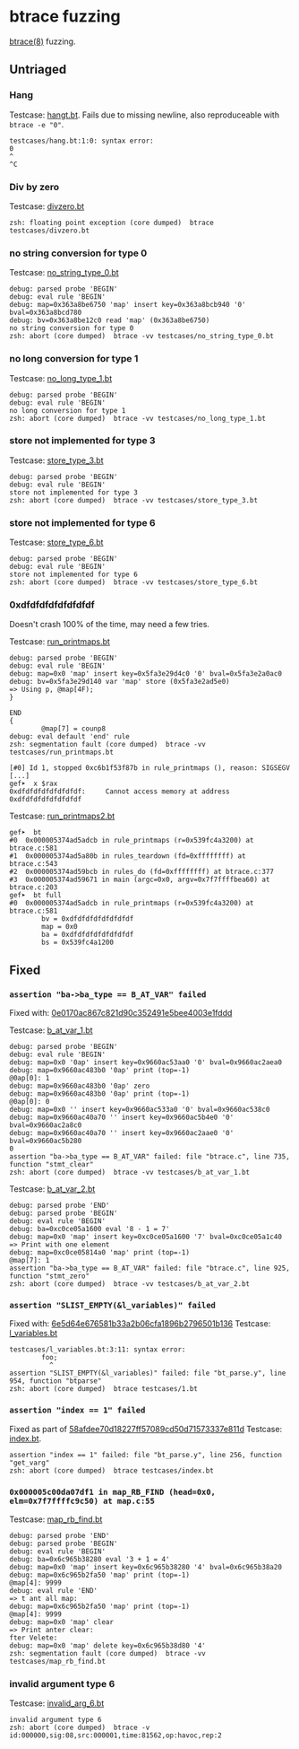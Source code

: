 # btrace fuzzing

[btrace(8)](http://man.openbsd.org/btrace) fuzzing.

## Untriaged

### Hang

Testcase: [hangt.bt](./testcases/hang.bt).
Fails due to missing newline, also reproduceable with `btrace -e "0"`.

```
testcases/hang.bt:1:0: syntax error:
0
^
^C
```

### Div by zero

Testcase: [divzero.bt](./testcases/divzero.bt)

```
zsh: floating point exception (core dumped)  btrace testcases/divzero.bt
```

### no string conversion for type 0

Testcase: [no_string_type_0.bt](./testcases/no_string_type_0.bt)

```
debug: parsed probe 'BEGIN'
debug: eval rule 'BEGIN'
debug: map=0x363a8be6750 'map' insert key=0x363a8bcb940 '0' bval=0x363a8bcd780
debug: bv=0x363a8be12c0 read 'map' (0x363a8be6750)
no string conversion for type 0
zsh: abort (core dumped)  btrace -vv testcases/no_string_type_0.bt
```

### no long conversion for type 1

Testcase: [no_long_type_1.bt](./testcases/no_long_type_1.bt)

```
debug: parsed probe 'BEGIN'
debug: eval rule 'BEGIN'
no long conversion for type 1
zsh: abort (core dumped)  btrace -vv testcases/no_long_type_1.bt
```

### store not implemented for type 3

Testcase: [store_type_3.bt](./testcases/store_type_3.bt)

```
debug: parsed probe 'BEGIN'
debug: eval rule 'BEGIN'
store not implemented for type 3
zsh: abort (core dumped)  btrace -vv testcases/store_type_3.bt
```

### store not implemented for type 6

Testcase: [store_type_6.bt](./testcases/store_type_6.bt)

```
debug: parsed probe 'BEGIN'
debug: eval rule 'BEGIN'
store not implemented for type 6
zsh: abort (core dumped)  btrace -vv testcases/store_type_6.bt
```

### 0xdfdfdfdfdfdfdfdf

Doesn't crash 100% of the time, may need a few tries.

Testcase: [run_printmaps.bt](./testcases/resolved/run_printmaps.bt)

```
debug: parsed probe 'BEGIN'
debug: eval rule 'BEGIN'
debug: map=0x0 'map' insert key=0x5fa3e29d4c0 '0' bval=0x5fa3e2a0ac0
debug: bv=0x5fa3e29d140 var 'map' store (0x5fa3e2ad5e0)
=> Using p, @map[4F);
}

END
{
        @map[7] = counp8
debug: eval default 'end' rule
zsh: segmentation fault (core dumped)  btrace -vv testcases/run_printmaps.bt
```

```
[#0] Id 1, stopped 0xc6b1f53f87b in rule_printmaps (), reason: SIGSEGV
[...]
gef➤  x $rax
0xdfdfdfdfdfdfdfdf:     Cannot access memory at address 0xdfdfdfdfdfdfdfdf
```

Testcase: [run_printmaps2.bt](./testcases/run_printmaps2.bt)

```
gef➤  bt
#0  0x000005374ad5adcb in rule_printmaps (r=0x539fc4a3200) at btrace.c:581
#1  0x000005374ad5a80b in rules_teardown (fd=0xffffffff) at btrace.c:543
#2  0x000005374ad59bcb in rules_do (fd=0xffffffff) at btrace.c:377
#3  0x000005374ad59671 in main (argc=0x0, argv=0x7f7ffffbea60) at btrace.c:203
gef➤  bt full
#0  0x000005374ad5adcb in rule_printmaps (r=0x539fc4a3200) at btrace.c:581
        bv = 0xdfdfdfdfdfdfdfdf
        map = 0x0
        ba = 0xdfdfdfdfdfdfdfdf
        bs = 0x539fc4a1200
```

## Fixed

### `assertion "ba->ba_type == B_AT_VAR" failed`

Fixed with: [0e0170ac867c821d90c352491e5bee4003e1fddd](https://github.com/openbsd/src/commit/0e0170ac867c821d90c352491e5bee4003e1fddd)

Testcase: [b_at_var_1.bt](./testcases/resolved/b_at_var_1.bt)

```
debug: parsed probe 'BEGIN'
debug: eval rule 'BEGIN'
debug: map=0x0 '0ap' insert key=0x9660ac53aa0 '0' bval=0x9660ac2aea0
debug: map=0x9660ac483b0 '0ap' print (top=-1)
@0ap[0]: 1
debug: map=0x9660ac483b0 '0ap' zero
debug: map=0x9660ac483b0 '0ap' print (top=-1)
@0ap[0]: 0
debug: map=0x0 '' insert key=0x9660ac533a0 '0' bval=0x9660ac538c0
debug: map=0x9660ac40a70 '' insert key=0x9660ac5b4e0 '0' bval=0x9660ac2a8c0
debug: map=0x9660ac40a70 '' insert key=0x9660ac2aae0 '0' bval=0x9660ac5b280
0
assertion "ba->ba_type == B_AT_VAR" failed: file "btrace.c", line 735, function "stmt_clear"
zsh: abort (core dumped)  btrace -vv testcases/b_at_var_1.bt
```

Testcase: [b_at_var_2.bt](./testcases/resolved/b_at_var_2.bt)

```
debug: parsed probe 'END'
debug: parsed probe 'BEGIN'
debug: eval rule 'BEGIN'
debug: ba=0xc0ce05a1600 eval '8 - 1 = 7'
debug: map=0x0 'map' insert key=0xc0ce05a1600 '7' bval=0xc0ce05a1c40
=> Print with one element
debug: map=0xc0ce05814a0 'map' print (top=-1)
@map[7]: 1
assertion "ba->ba_type == B_AT_VAR" failed: file "btrace.c", line 925, function "stmt_zero"
zsh: abort (core dumped)  btrace -vv testcases/b_at_var_2.bt
```

### `assertion "SLIST_EMPTY(&l_variables)" failed`

Fixed with: [6e5d64e676581b33a2b06cfa1896b2796501b136](https://github.com/openbsd/src/commit/6e5d64e676581b33a2b06cfa1896b2796501b136)
Testcase: [l_variables.bt](testcases/resolved/l_variables.bt)

```
testcases/l_variables.bt:3:11: syntax error:
        foo;
          ^
assertion "SLIST_EMPTY(&l_variables)" failed: file "bt_parse.y", line 954, function "btparse"
zsh: abort (core dumped)  btrace testcases/1.bt
```

### `assertion "index == 1" failed`

Fixed as part of [58afdee70d18227ff57089cd50d71573337e811d](https://github.com/openbsd/src/commit/58afdee70d18227ff57089cd50d71573337e811d)
Testcase: [index.bt](./testcases/resolved/index.bt).

```
assertion "index == 1" failed: file "bt_parse.y", line 256, function "get_varg"
zsh: abort (core dumped)  btrace testcases/index.bt
```

### `0x000005c00da07df1 in map_RB_FIND (head=0x0, elm=0x7f7ffffc9c50) at map.c:55`

Testcase: [map_rb_find.bt](./testcases/resolved/map_rb_find.bt)

```
debug: parsed probe 'END'
debug: parsed probe 'BEGIN'
debug: eval rule 'BEGIN'
debug: ba=0x6c965b38280 eval '3 + 1 = 4'
debug: map=0x0 'map' insert key=0x6c965b38280 '4' bval=0x6c965b38a20
debug: map=0x6c965b2fa50 'map' print (top=-1)
@map[4]: 9999
debug: eval rule 'END'
=> t ant all map:
debug: map=0x6c965b2fa50 'map' print (top=-1)
@map[4]: 9999
debug: map=0x0 'map' clear
=> Print anter clear:
fter Velete:
debug: map=0x0 'map' delete key=0x6c965b38d80 '4'
zsh: segmentation fault (core dumped)  btrace -vv testcases/map_rb_find.bt
```


### invalid argument type 6

Testcase: [invalid_arg_6.bt](./testcases/resolved/invalid_arg_6.bt)

```
invalid argument type 6
zsh: abort (core dumped)  btrace -v id:000000,sig:08,src:000001,time:81562,op:havoc,rep:2
```
